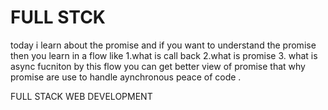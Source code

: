 # FULL STCK

today i learn about the promise and if you want to understand the promise then you learn in a flow like 1.what is call back 2.what is promise 3.  what is async fucniton 
by this flow you can get better view of promise  that why promise are use to handle aynchronous peace of code .


 FULL STACK WEB DEVELOPMENT
